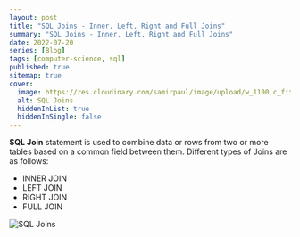 ```yaml
---
layout: post
title: "SQL Joins - Inner, Left, Right and Full Joins"
summary: "SQL Joins - Inner, Left, Right and Full Joins"
date: 2022-07-20
series: [Blog]
tags: [computer-science, sql]
published: true
sitemap: true
cover:
  image: https://res.cloudinary.com/samirpaul/image/upload/w_1100,c_fit,co_rgb:FFFFFF,l_text:Arial_60_bold:Types of SQL Joins/og-image.webp
  alt: SQL Joins
  hiddenInList: true
  hiddenInSingle: false
---
```



**SQL Join** statement is used to combine data or rows from two or more tables based on a common field between them. Different types of Joins are as follows: 

- INNER JOIN
- LEFT JOIN
- RIGHT JOIN
- FULL JOIN

![SQL Joins](https://user-images.githubusercontent.com/77569653/227738791-78897c64-4c15-4d6a-b75a-656c6a59a5d2.png)
